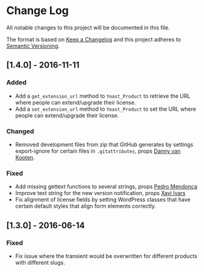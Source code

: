 # Change Log
All notable changes to this project will be documented in this file.

The format is based on [Keep a Changelog](http://keepachangelog.com/) 
and this project adheres to [Semantic Versioning](http://semver.org/).

## [1.4.0] - 2016-11-11
### Added
- Add a `get_extension_url` method to `Yoast_Product` to retrieve the URL where people can extend/upgrade their license.
- Add a `set_extension_url` method to `Yoast_Product` to set the URL where people can extend/upgrade their license.

### Changed
- Removed development files from zip that GitHub generates by settings export-ignore for certain files in `.gitattributes`, props [Danny van Kooten](https://github.com/dannyvankooten).

### Fixed
- Add missing gettext functions to several strings, props [Pedro Mendonça](https://github.com/pedro-mendonca)
- Improve text string for the new version notification, props [Xavi Ivars](https://github.com/xavivars)
- Fix alignment of license fields by setting WordPress classes that have certain default styles that align form elements correctly.

## [1.3.0] - 2016-06-14
### Fixed
- Fix issue where the transient would be overwritten for different products with different slugs.
